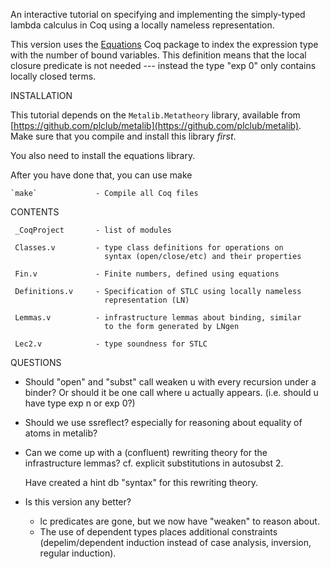 An interactive tutorial on specifying and implementing the simply-typed
lambda calculus in Coq using a locally nameless representation.

This version uses the [Equations](https://github.com/mattam82/Coq-Equations)
Coq package to index the expression type with the number of bound
variables. This definition means that the local closure predicate is not
needed --- instead the type "exp 0" only contains locally closed terms.


INSTALLATION

  This tutorial depends on the `Metalib.Metatheory` library, available from
  [https://github.com/plclub/metalib](https://github.com/plclub/metalib).
  Make sure that you compile and install this library _first_.

  You also need to install the equations library.

  After you have done that, you can use make

    `make`             - Compile all Coq files

CONTENTS

     _CoqProject       - list of modules

     Classes.v         - type class definitions for operations on 
                         syntax (open/close/etc) and their properties

     Fin.v             - Finite numbers, defined using equations
     
     Definitions.v     - Specification of STLC using locally nameless
                         representation (LN)
                         
     Lemmas.v          - infrastructure lemmas about binding, similar 
                         to the form generated by LNgen
                         
     Lec2.v            - type soundness for STLC


QUESTIONS

- Should "open" and "subst" call weaken u with every recursion under a binder? Or should 
  it be one call where u actually appears.
  (i.e. should u have type exp n or exp 0?)

- Should we use ssreflect? especially for reasoning about equality of atoms in metalib?

- Can we come up with a (confluent) rewriting theory for the infrastructure lemmas?
  cf. explicit substitutions in autosubst 2.
  
  Have created a hint db "syntax" for this rewriting theory.

- Is this version any better? 
  * lc predicates are gone, but we now have "weaken" to reason about.
  * The use of dependent types places additional constraints
    (depelim/dependent induction instead of case analysis, 
     inversion, regular induction).
  
  

